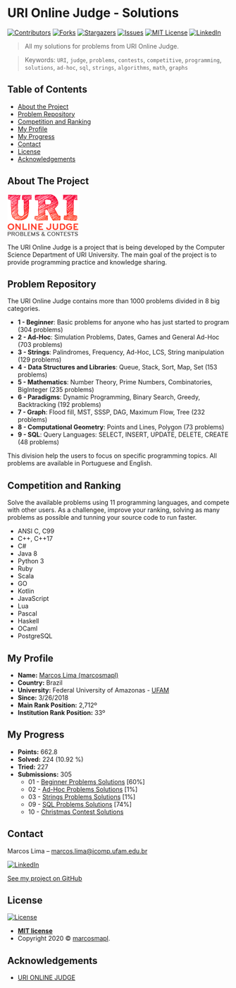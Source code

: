 # URI Online Judge - Solutions

[![Contributors][contributors-shield]][contributors-url]
[![Forks][forks-shield]][forks-url]
[![Stargazers][stars-shield]][stars-url]
[![Issues][issues-shield]][issues-url]
[![MIT License][license-shield]][license-url]
[![LinkedIn][linkedin-shield]][linkedin-url]

> All my solutions for problems from URI Online Judge.

> Keywords: `URI`, `judge`, `problems`, `contests`, `competitive`, `programming`, `solutions`, `ad-hoc`, `sql`, `strings`, `algorithms`, `math`, `graphs`

<!-- TABLE OF CONTENTS -->
## Table of Contents

* [About the Project](#about-the-project)
* [Problem Repository](#problem-repository)
* [Competition and Ranking](#competition-and-ranking)
* [My Profile](#my-profile)
* [My Progress](#my-progress)
* [Contact](#contact)
* [License](#license)
* [Acknowledgements](#acknowledgements)

## About The Project

![](uri-logo.png)

The URI Online Judge is a project that is being developed by the Computer Science Department of URI University. The main goal of the project is to provide programming practice and knowledge sharing.

## Problem Repository

The URI Online Judge contains more than 1000 problems divided in 8 big categories.

* <strong>1 - Beginner</strong>: Basic problems for anyone who has just started to program (304 problems)
* <strong>2 - Ad-Hoc</strong>: Simulation Problems, Dates, Games and General Ad-Hoc (703 problems)
* <strong>3 - Strings</strong>: Palindromes, Frequency, Ad-Hoc, LCS, String manipulation (129 problems)
* <strong>4 - Data Structures and Libraries</strong>: Queue, Stack, Sort, Map, Set (153 problems)
* <strong>5 - Mathematics</strong>: Number Theory, Prime Numbers, Combinatories, BigInteger (235 problems)
* <strong>6 - Paradigms</strong>: Dynamic Programming, Binary Search, Greedy, Backtracking (192 problems)
* <strong>7 - Graph</strong>: Flood fill, MST, SSSP, DAG, Maximum Flow, Tree (232 problems)
* <strong>8 - Computational Geometry</strong>: Points and Lines, Polygon (73 problems)
* <strong>9 - SQL</strong>: Query Languages: SELECT, INSERT, UPDATE, DELETE, CREATE (48 problems)

This division help the users to focus on specific programming topics. All problems are available in Portuguese and English.

## Competition and Ranking

Solve the available problems using 11 programming languages, and compete with other users. As a challengee, improve your ranking, solving as many problems as possible and tunning your source code to run faster.
* ANSI C, C99
* C++, C++17
* C#
* Java 8
* Python 3
* Ruby
* Scala
* GO
* Kotlin
* JavaScript
* Lua
* Pascal
* Haskell
* OCaml
* PostgreSQL

## My Profile
* <b>Name:</b> <a href="https://www.urionlinejudge.com.br/judge/en/profile/242402">Marcos Lima (marcosmapl)</a>
* <b>Country:</b> Brazil
* <b>University:</b> Federal University of Amazonas - <a href="https://www.urionlinejudge.com.br/judge/en/users/university/ufam">UFAM</a>
* <b>Since:</b> 3/26/2018
* <b>Main Rank Position:</b> 2,712º
* <b>Institution Rank Position:</b> 33º

## My Progress
* <b>Points:</b> 662.8
* <b>Solved:</b> 224 (10.92 %)
* <b>Tried:</b> 227
* <b>Submissions:</b> 305
	* 01 - [Beginner Problems Solutions](https://github.com/limadmarcos/uri-solutions/tree/master/01-beginner) [60%]
	* 02 - [Ad-Hoc Problems Solutions](https://github.com/limadmarcos/uri-solutions/tree/master/02-ad-hoc) [1%]
	* 03 - [Strings Problems Solutions](https://github.com/limadmarcos/uri-solutions/tree/master/03-strings) [1%]
	* 09 - [SQL Problems Solutions](https://github.com/limadmarcos/uri-solutions/tree/master/09-sql) [74%]
	* 10 - [Christmas Contest Solutions](https://github.com/limadmarcos/uri-solutions/tree/master/contest-christmas)

<!-- Markdown link & img dfn's -->
[wiki]: https://github.com/marcosmapl/uri-solutions/wiki
[linkedin-shield]: https://img.shields.io/badge/-LinkedIn-black.svg?style=flat-square&logo=linkedin&colorB=555
[linkedin-url]: https://linkedin.com/in/marcosmapl
[contributors-shield]: https://img.shields.io/github/contributors/othneildrew/Best-README-Template.svg?style=flat-square
[contributors-url]: https://github.com/marcosmapl/uri-solutions/graphs/contributors
[forks-shield]: https://img.shields.io/github/forks/marcosmapl/uri-solutions.svg?style=flat-square
[forks-url]: https://github.com/marcosmapl/uri-solutions/network/members
[stars-shield]: https://img.shields.io/github/stars/marcosmapl/uri-solutions.svg?style=flat-square
[stars-url]: https://github.com/marcosmapl/uri-solutions/stargazers
[issues-shield]: https://img.shields.io/github/issues/marcosmapl/uri-solutions.svg?style=flat-square
[issues-url]: https://github.com/marcosmapl/uri-solutions/issues
[license-shield]: https://img.shields.io/github/license/marcosmapl/uri-solutions.svg?style=flat-square
[license-url]: https://github.com/marcosmapl/uri-solutions/blob/master/LICENSE.txt

## Contact

Marcos Lima  – marcos.lima@icomp.ufam.edu.br

[![LinkedIn][linkedin-shield]][linkedin-url]

[See my project on GitHub](https://github.com/marcosmapl/uri-solutions/)

## License

[![License](http://img.shields.io/:license-mit-blue.svg?style=flat-square)](http://badges.mit-license.org)

- **[MIT license](http://opensource.org/licenses/mit-license.php)**	
- Copyright 2020 © <a href="https://www.linkedin.com/in/marcosmapl" target="_blank">marcosmapl</a>.

<!-- ACKNOWLEDGEMENTS -->
## Acknowledgements
* [URI ONLINE JUDGE](https://www.urionlinejudge.com.br/)
